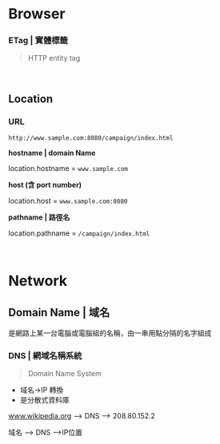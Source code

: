 # Browser

### ETag | 實體標籤

> HTTP entity tag

<br />

## Location

### URL
`http://www.sample.com:8080/campaign/index.html`

**hostname | domain Name**

location.hostname = `www.sample.com`

**host (含 port number)**

location.host = `www.sample.com:8080`



**pathname | 路徑名**

location.pathname = `/campaign/index.html`

<br />

# Network

## Domain Name | 域名

是網路上某一台電腦或電腦組的名稱，由一串用點分隔的名字組成

### DNS | 網域名稱系統
> Domain Name System

* 域名->IP 轉換
* 是分散式資料庫

www.wikipedia.org  --> DNS --> 208.80.152.2

域名  --> DNS -->IP位置
